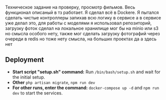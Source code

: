 Техническое задание на проверку, просмотр фильмов. Весь функционал описаный в тз работает. 
Я сделал всё в Dockere.
Я пытался сделать чистые контроллеры запихав всю логику в сервисе а в сервисе уже делал это, для работы с моделями я использовал репозиторий, загрузку фоток сделал на локальное хранилище мог бы на minio или s3 но смысла особого нету, также мог сделать загрузку фотографий через очереди в redis но тоже нету смысла, на больших проектах да а здесь нет

## Deployment
- **Start script "setup.sh" command:** Run `/bin/bash/setup.sh` and wait for the initial setup.
- **Other** `php artisan migrate`, `npm run dev`
- **For other runs, enter the command:** `docker-compose up -d` and `npm run dev` to start the services.
